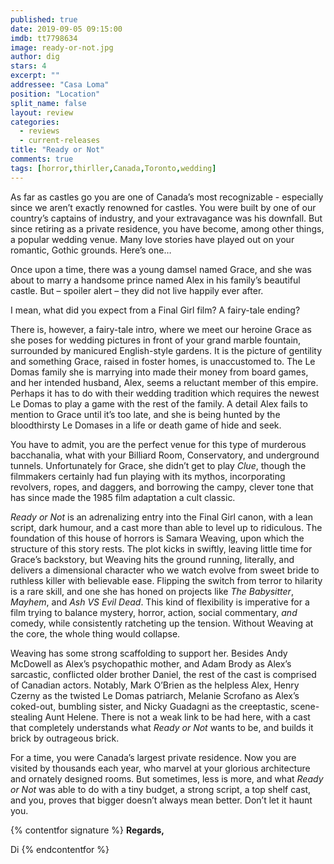 ```yaml
---
published: true
date: 2019-09-05 09:15:00
imdb: tt7798634
image: ready-or-not.jpg
author: dig
stars: 4
excerpt: ""
addressee: "Casa Loma"
position: "Location"
split_name: false
layout: review
categories: 
  - reviews
  - current-releases
title: "Ready or Not"
comments: true
tags: [horror,thirller,Canada,Toronto,wedding]
---
```

As far as castles go you are one of Canada’s most recognizable - especially since we aren’t exactly renowned for castles. You were built by one of our country’s captains of industry, and your extravagance was his downfall. But since retiring as a private residence, you have become, among other things, a popular wedding venue. Many love stories have played out on your romantic, Gothic grounds. Here’s one…

Once upon a time, there was a young damsel named Grace, and she was about to marry a handsome prince named Alex in his family’s beautiful castle. But – spoiler alert – they did not live happily ever after.

I mean, what did you expect from a Final Girl film? A fairy-tale ending? 

There is, however, a fairy-tale intro, where we meet our heroine Grace as she poses for wedding pictures in front of your grand marble fountain, surrounded by manicured English-style gardens. It is the picture of gentility and something Grace, raised in foster homes, is unaccustomed to. The Le Domas family she is marrying into made their money from board games, and her intended husband, Alex, seems a reluctant member of this empire. Perhaps it has to do with their wedding tradition which requires the newest Le Domas to play a game with the rest of the family. A detail Alex fails to mention to Grace until it’s too late, and she is being hunted by the bloodthirsty Le Domases in a life or death game of hide and seek.

You have to admit, you are the perfect venue for this type of murderous bacchanalia, what with your Billiard Room, Conservatory, and underground tunnels. Unfortunately for Grace, she didn’t get to play _Clue_, though the filmmakers certainly had fun playing with its mythos, incorporating revolvers, ropes, and daggers, and borrowing the campy, clever tone that has since made the 1985 film adaptation a cult classic. 

_Ready or Not_ is an adrenalizing entry into the Final Girl canon, with a lean script, dark humour, and a cast more than able to level up to ridiculous. The foundation of this house of horrors is Samara Weaving, upon which the structure of this story rests. The plot kicks in swiftly, leaving little time for Grace’s backstory, but Weaving hits the ground running, literally, and delivers a dimensional character who we watch evolve from sweet bride to ruthless killer with believable ease. Flipping the switch from terror to hilarity is a rare skill, and one she has honed on projects like _The Babysitter_, _Mayhem_, and _Ash VS Evil Dead_. This kind of flexibility is imperative for a film trying to balance mystery, horror, action, social commentary, _and_ comedy, while consistently ratcheting up the tension. Without Weaving at the core, the whole thing would collapse.

Weaving has some strong scaffolding to support her. Besides Andy McDowell as Alex’s psychopathic mother, and Adam Brody as Alex’s sarcastic, conflicted older brother Daniel, the rest of the cast is comprised of Canadian actors. Notably, Mark O’Brien as the helpless Alex, Henry Czerny as the twisted Le Domas patriarch, Melanie Scrofano as Alex’s coked-out, bumbling sister, and Nicky Guadagni as the creeptastic, scene-stealing Aunt Helene. There is not a weak link to be had here, with a cast that completely understands what _Ready or Not_ wants to be, and builds it brick by outrageous brick. 

For a time, you were Canada’s largest private residence. Now you are visited by thousands each year, who marvel at your glorious architecture and ornately designed rooms. But sometimes, less is more, and what _Ready or Not_ was able to do with a tiny budget, a strong script, a top shelf cast, and you, proves that bigger doesn’t always mean better. Don’t let it haunt you.

{% contentfor signature %}
**Regards,**

Di
{% endcontentfor %}